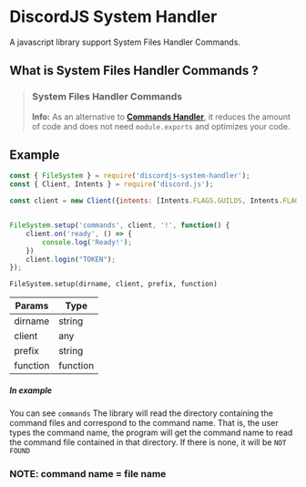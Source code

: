 # DiscordJS System Handler

 A javascript library support System Files Handler Commands.

## What is System Files Handler Commands ?

> ### System Files Handler Commands
> 
> **Info:** As an alternative to [**Commands Handler**](https://discordjs.guide/creating-your-bot/command-handling.html), it reduces the amount of code and does not need `module.exports` and optimizes your code. 

## Example

```js
const { FileSystem } = require('discordjs-system-handler');
const { Client, Intents } = require('discord.js');

const client = new Client({intents: [Intents.FLAGS.GUILDS, Intents.FLAGS.GUILD_MEMBERS, Intents.FLAGS.GUILD_MESSAGES]});


FileSystem.setup('commands', client, '!', function() {
    client.on('ready', () => {
        console.log('Ready!');
    })
    client.login("TOKEN");
});
```

`FileSystem.setup(dirname, client, prefix, function)`

| Params   | Type     |
| -------- | -------- |
| dirname  | string   |
| client   | any      |
| prefix   | string   |
| function | function |

##### In example

You can see `commands` The library will read the directory containing the command files and correspond to the command name. That is, the user types the command name, the program will get the command name to read the command file contained in that directory. If there is none, it will be `NOT FOUND` 

### NOTE: command name = file name